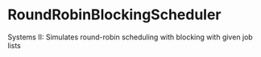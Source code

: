 # RoundRobinBlockingScheduler
Systems II: Simulates round-robin scheduling with blocking with given job lists
